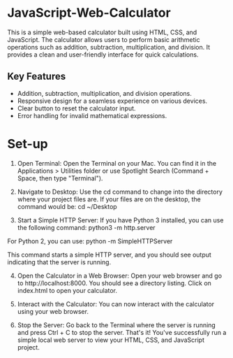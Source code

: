 # JavaScript-Web-Calculator
This is a simple web-based calculator built using HTML, CSS, and JavaScript. The calculator allows users to perform basic arithmetic operations such as addition, subtraction, multiplication, and division. It provides a clean and user-friendly interface for quick calculations.

## Key Features

- Addition, subtraction, multiplication, and division operations.
- Responsive design for a seamless experience on various devices.
- Clear button to reset the calculator input.
- Error handling for invalid mathematical expressions.

# Set-up
1. Open Terminal:
Open the Terminal on your Mac. You can find it in the Applications > Utilities folder or use Spotlight Search (Command + Space, then type "Terminal").

2. Navigate to Desktop:
Use the cd command to change into the directory where your project files are. If your files are on the desktop, the command would be:
cd ~/Desktop

3. Start a Simple HTTP Server:
If you have Python 3 installed, you can use the following command:
python3 -m http.server

For Python 2, you can use:
python -m SimpleHTTPServer

This command starts a simple HTTP server, and you should see output indicating that the server is running.

4. Open the Calculator in a Web Browser:
Open your web browser and go to http://localhost:8000.
You should see a directory listing. Click on index.html to open your calculator.

5. Interact with the Calculator:
You can now interact with the calculator using your web browser.

6. Stop the Server:
Go back to the Terminal where the server is running and press Ctrl + C to stop the server.
That's it! You've successfully run a simple local web server to view your HTML, CSS, and JavaScript project.
